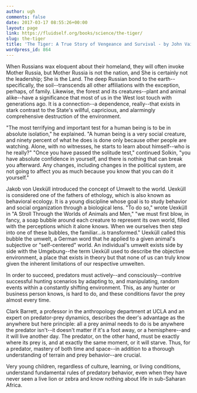 ```yaml
---
author: ugh
comments: false
date: 2017-03-17 08:55:26+00:00
layout: page
link: https://fluidself.org/books/science/the-tiger/
slug: the-tiger
title: 'The Tiger: A True Story of Vengeance and Survival - by John Vaillant'
wordpress_id: 864
---
```


When Russians wax eloquent about their homeland, they will often invoke Mother Russia, but Mother Russia is not the nation, and She is certainly not the leadership; She is the Land. The deep Russian bond to the earth--specifically, the soil--transcends all other affiliations with the exception, perhaps, of family. Likewise, the forest and its creatures--plant and animal alike--have a significance that most of us in the West lost touch with generations ago. It is a connection--a dependence, really--that exists in stark contrast to the State's willful, capricious, and alarmingly comprehensive destruction of the environment.
 
"The most terrifying and important test for a human being is to be in absolute isolation," he explained. "A human being is a very social creature, and ninety percent of what he does is done only because other people are watching. Alone, with no witnesses, he starts to learn about himself--who is he really?" "Once you have passed the solitude test," continued Solkin, "you have absolute confidence in yourself, and there is nothing that can break you afterward. Any changes, including changes in the political system, are not going to affect you as much because you know that you can do it yourself."
 
Jakob von Uexküll introduced the concept of Umwelt to the world. Uexküll is considered one of the fathers of ethology, which is also known as behavioral ecology. It is a young discipline whose goal is to study behavior and social organization through a biological lens. "To do so," wrote Uexküll in "A Stroll Through the Worlds of Animals and Men," "we must first blow, in fancy, a soap bubble around each creature to represent its own world, filled with the perceptions which it alone knows. When we ourselves then step into one of these bubbles, the familiar...is transformed." Uexküll called this bubble the umwelt, a German word that he applied to a given animal's subjective or "self-centered" world. An individual's umwelt exists side by side with the Umgebung--the term Uexküll used to describe the objective environment, a place that exists in theory but that none of us can truly know given the inherent limitations of our respective umwelten.
 
In order to succeed, predators must actively--and consciously--contrive successful hunting scenarios by adapting to, and manipulating, random events within a constantly shifting environment. This, as any hunter or business person knows, is hard to do, and these conditions favor the prey almost every time.
 
Clark Barrett, a professor in the anthropology department at UCLA and an expert on predator-prey dynamics, describes the deer's advantage as the anywhere but here principle: all a prey animal needs to do is be anywhere the predator isn't--it doesn't matter if it's a foot away, or a hemisphere--and it will live another day. The predator, on the other hand, must be exactly where its prey is, and at exactly the same moment, or it will starve. Thus, for a predator, mastery of both time and space--in addition to a thorough understanding of terrain and prey behavior--are crucial.
 
Very young children, regardless of culture, learning, or living conditions, understand fundamental rules of predatory behavior, even when they have never seen a live lion or zebra and know nothing about life in sub-Saharan Africa.
